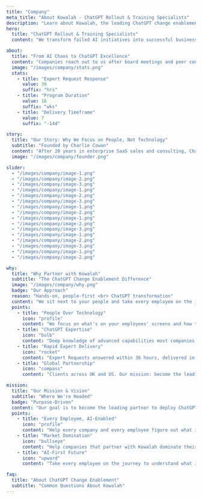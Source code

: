 ```yaml
---
title: "Company"
meta_title: "About Kowalah - ChatGPT Rollout & Training Specialists"
description: "Learn about Kowalah, the leading ChatGPT change enablement partner helping enterprises transform from AI chaos to organization-wide ChatGPT excellence through expert training and implementation."
hero:
  title: "ChatGPT Rollout & Training Specialists"
  content: "We transform failed AI initiatives into successful business transformation. <br> From shadow ChatGPT usage to organization-wide adoption with measurable business impact."

about:
  title: "From AI Chaos to ChatGPT Excellence"
  content: "Companies reach out to us after board meetings and peer conversations when they realize they need a ChatGPT plan—fast. Their IT teams may be building custom models or rolling out Copilot/Gemini, but executives know they're secretly using their personal ChatGPT accounts to get real work done. We bridge this gap with hands-on, people-first change enablement that shows every employee—from finance to HR to sales—how to transform their work with ChatGPT."
  image: "/images/company/stats.png"
  stats:
    - title: "Expert Request Response"
      value: 36
      suffix: "hrs"
    - title: "Program Duration"
      value: 16
      suffix: "wks"
    - title: "Delivery Timeframe"
      value: 7
      suffix: "-14d"

story:
  title: "Our Story: Why We Focus on People, Not Technology"
  subtitle: "Founded by Charlie Cowan"
  content: "After 20 years in enterprise SaaS sales and consulting, Charlie went independent three years ago. What he discovered was startling: the gap between what AI could do and what companies were actually doing with it was massive—and growing daily. <br><br>From leading global Google Workspace rollouts, Charlie learned a fundamental truth: if you just give people Google Drive, they'll still email attachments. You have to show them collaboration. ChatGPT is the same scenario. <br><br>Kowalah uses the electricity analogy: it doesn't matter how electricity gets to your wall—wind turbines, transformers, AC/DC—that's all on the other side. What matters is what you plug in: your computer, your fridge, your tools. That's our focus with AI. <br><br>Kowalah's unfair advantage? We think about the person in HR, the person in finance, the person in sales—what's on their screen and how they work—not about building custom models or fine-tuning. Companies don't need an AI strategy document. They need every employee to figure out a new way to work."
  image: "/images/company/founder.png"

slider:
  - "/images/company/image-1.png"
  - "/images/company/image-2.png"
  - "/images/company/image-3.png"
  - "/images/company/image-1.png"
  - "/images/company/image-2.png"
  - "/images/company/image-3.png"
  - "/images/company/image-1.png"
  - "/images/company/image-2.png"
  - "/images/company/image-1.png"
  - "/images/company/image-2.png"
  - "/images/company/image-3.png"
  - "/images/company/image-1.png"
  - "/images/company/image-2.png"
  - "/images/company/image-3.png"
  - "/images/company/image-1.png"
  - "/images/company/image-2.png"

why:
  title: "Why Partner with Kowalah"
  subtitle: "The ChatGPT Change Enablement Difference"
  image: "/images/company/why.png"
  badge: "Our Approach"
  reason: "Hands-on, people-first <br> ChatGPT transformation"
  content: "We sit next to your people and take every employee on the journey. This isn't self-serve videos or virtual workshops—it's in-person, hands-on enablement that transforms how your organization works."
  points:
    - title: "People Over Technology"
      icon: "profile"
      content: "We focus on what's on your employees' screens and how they work—not building custom models or technical infrastructure."
    - title: "ChatGPT Expertise"
      icon: "bulb"
      content: "Deep knowledge of advanced capabilities most companies don't know exist: voice, projects, custom GPTs, and business applications."
    - title: "Rapid Expert Delivery"
      icon: "rocket"
      content: "Expert Requests answered within 36 hours, delivered in 7-14 days. Custom GPTs for HR, finance, marketing, and every department."
    - title: "Global Partnership"
      icon: "compass"
      content: "Clients across UK and US. Our mission: become the leading partner to deploy ChatGPT to enterprises globally."

mission:
  title: "Our Mission & Vision"
  subtitle: "Where We're Headed"
  badge: "Purpose-Driven"
  content: "Our goal is to become the leading partner to deploy ChatGPT to enterprise companies globally—the largest boutique of ChatGPT change enablement. We're focused on horizontal, general AI, primarily ChatGPT, but if someone takes ChatGPT's crown, we'll work with them too."
  points:
    - title: "Every Employee, AI-Enabled"
      icon: "profile"
      content: "Help every company and every employee figure out what it means to partner with AI. Humans + AI is an unbeatable combination."
    - title: "Market Domination"
      icon: "bullseye"
      content: "Help companies that partner with Kowalah dominate their markets and beat their competition through superior AI adoption."
    - title: "AI-First Future"
      icon: "upward"
      content: "Take every employee on the journey to understand what it means to be successful in an AI future—from intern to CEO."

faq:
  title: "About ChatGPT Change Enablement"
  subtitle: "Common Questions About Kowalah"
---
```

